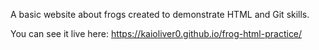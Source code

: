 
A basic website about frogs created to demonstrate HTML and Git skills.

You can see it live here: https://kaioliver0.github.io/frog-html-practice/

